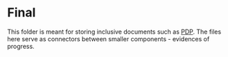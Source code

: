 # Final

This folder is meant for storing inclusive documents such as [PDP](/final/pdp.md). The files here serve as connectors between smaller components - evidences of progress.